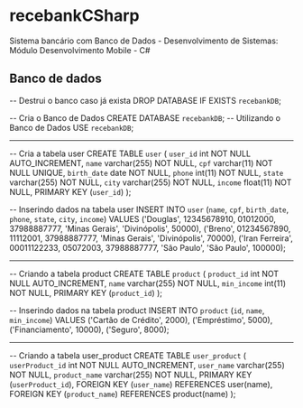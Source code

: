 # recebankCSharp
Sistema bancário com Banco de Dados - Desenvolvimento de Sistemas: Módulo Desenvolvimento Mobile - C#

## Banco de dados

-- Destrui o banco caso já exista
DROP DATABASE IF EXISTS `recebankDB`;

-- Cria o Banco de Dados
CREATE DATABASE `recebankDB`;
-- Utilizando o Banco de Dados
USE `recebankDB`;

----------------------------------------------------------------------------------------------------------------------------------------------------------------------------

-- Cria a tabela user
CREATE TABLE `user` (
  `user_id` int NOT NULL AUTO_INCREMENT,
  `name` varchar(255) NOT NULL,
  `cpf` varchar(11) NOT NULL UNIQUE,
  `birth_date` date NOT NULL,
  `phone` int(11) NOT NULL,
  `state` varchar(255) NOT NULL,
  `city` varchar(255) NOT NULL,
  `income` float(11) NOT NULL,
  PRIMARY KEY (`user_id`)
);

-- Inserindo dados na tabela user
INSERT INTO `user` (`name`, `cpf`, `birth_date`, `phone`, `state`, `city`, `income`) VALUES
('Douglas', 12345678910, 01012000, 37988887777, 'Minas Gerais', 'Divinópolis', 50000),
('Breno', 01234567890, 11112001, 37988887777, 'Minas Gerais', 'Divinópolis', 70000),
('Iran Ferreira', 00011122233, 05072003, 37988887777, 'São Paulo', 'São Paulo', 100000);

----------------------------------------------------------------------------------------------------------------------------------------------------------------------------

-- Criando a tabela product
CREATE TABLE `product` (
  `product_id` int NOT NULL AUTO_INCREMENT,
  `name` varchar(255) NOT NULL,
  `min_income` int(11) NOT NULL,
  PRIMARY KEY (`product_id`)
);

-- Inserindo dados na tabela product
INSERT INTO `product` (`id`, `name`, `min_income`) VALUES
('Cartão de Crédito', 2000),
('Empréstimo', 5000),
('Financiamento', 10000),
('Seguro', 8000);

----------------------------------------------------------------------------------------------------------------------------------------------------------------------------

-- Criando a tabela user_product
CREATE TABLE `user_product` (
  `userProduct_id` int NOT NULL AUTO_INCREMENT,
  `user_name` varchar(255) NOT NULL,
  `product_name` varchar(255) NOT NULL,
  PRIMARY KEY (`userProduct_id`),
  FOREIGN KEY (`user_name`) REFERENCES user(name),
  FOREIGN KEY (`product_name`) REFERENCES product(name)
);
